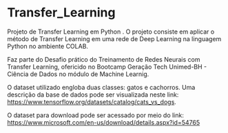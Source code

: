 # Transfer_Learning
Projeto de Transfer Learning em Python .
O projeto consiste em aplicar o método de Transfer Learning em uma rede de Deep Learning na linguagem Python no ambiente COLAB.

Faz parte do Desafio prático do Treinamento de Redes Neurais com Transfer Learning, ofericido no Bootcamp Geração Tech Unimed-BH - Ciência de Dados no módulo de Machine Learnig.

O dataset utilizado engloba duas classes: gatos e cachorros. Uma descrição da base de dados pode ser visualizada neste link: https://www.tensorflow.org/datasets/catalog/cats_vs_dogs. 


O dataset para download pode ser acessado por meio do link:
https://www.microsoft.com/en-us/download/details.aspx?id=54765 


